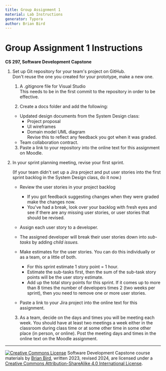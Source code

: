 ```yaml
---
title: Group Assignment 1
material: Lab Instructions
generator: Typora
author: Brian Bird
---
```


<h1>Group Assignment 1 Instructions</h1>

**CS 297, Software Development Capstone**

1. Set up Git repository for your team's project on GitHub.  
   Don't reuse the one you created for your prototype, make a new one.

   1. A .gitignore file for Visual Studio  
     This needs to be in the first commit to the repository in order to be effective.

   2. Create a docs folder and add the following:
     - Updated design documents from the System Design class:
       - Project proposal
       - UI wireframes
       - Domain model UML diagram  
         Revise this to reflect any feedback you got when it was graded.
     - Team collaboration contract.

   3. Paste a link to your repository into the online text for this assignment on Moodle.

2. In your sprint planning meeting, revise your first sprint.

   (If your team didn't set up a Jira project and put user stories into the first sprint backlog in the System Design class, do it now.)

   - Review the user stories in your project backlog
     - If you got feedback suggesting changes when they were graded make the changes now.
     - You've had a break, look over your backlog with fresh eyes and see if there are any missing user stories, or user stories that should be revised.

   - Assign each user story to a developer.
   - The assigned developer will break their user stories down into *sub-tasks* by adding *child issues.*
   - Make estimates for the user stories. You can do this individually or as a team, or a little of both.
     - For this sprint estimate 1 story point = 1 hour.
     - Estimate the sub-tasks first, then the sum of the sub-task story points will be the user story estimate.
     - Add up the total story points for this sprint. If it comes up to more than 8 times the number of developers times 2 (two weeks per sprint), then you need to remove one or more user stories.
   - Paste a link to your Jira project into the online text for this assignment.

   3. As a team, decide on the days and times you will be meeting each week. You should have at least two meetings a week either in the classroom during class time or at some other time in some other place (in person, or online). Post the meeting days and times in the online text on the Moodle assignment.
   
   

------

[![Creative Commons License](https://i.creativecommons.org/l/by-sa/4.0/88x31.png)](http://creativecommons.org/licenses/by-sa/4.0/) Software Development Capstone course materials by [Brian Bird](https://profbird.dev), written 2023, revised <time>2024</time>, are licensed under a [Creative Commons Attribution-ShareAlike 4.0 International License](http://creativecommons.org/licenses/by-sa/4.0/). 

